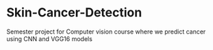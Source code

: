# Skin-Cancer-Detection
Semester project for Computer vision course where we predict cancer using CNN and VGG16 models
